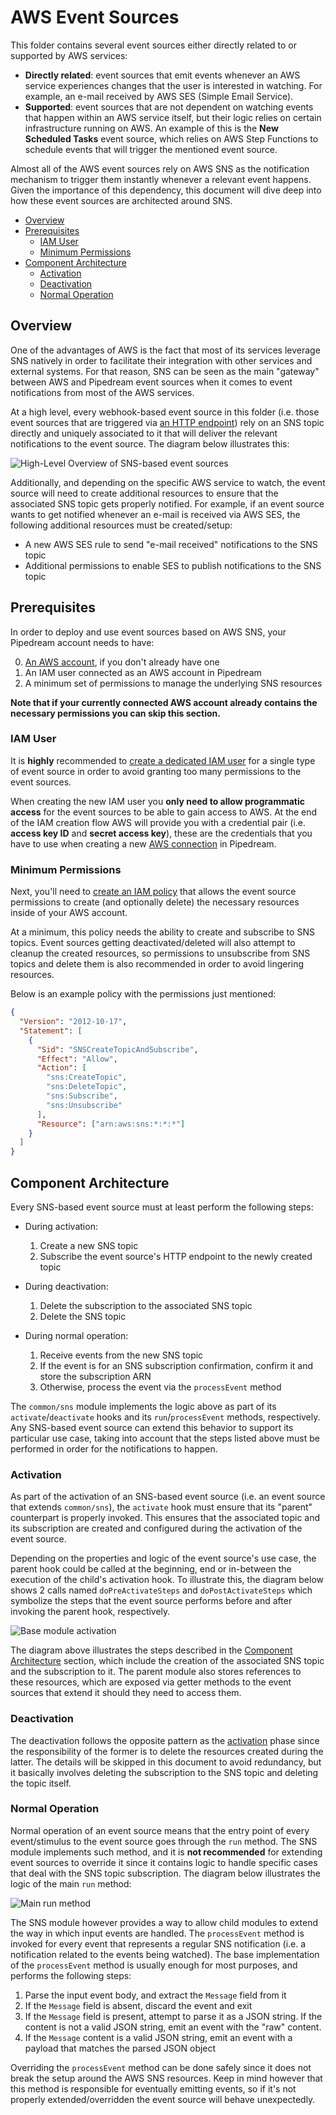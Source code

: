 # AWS Event Sources <!-- omit in toc -->

This folder contains several event sources either directly related to or
supported by AWS services:

- **Directly related**: event sources that emit events whenever an AWS service
  experiences changes that the user is interested in watching. For example, an
  e-mail received by AWS SES (Simple Email Service).
- **Supported**: event sources that are not dependent on watching events that
  happen within an AWS service itself, but their logic relies on certain
  infrastructure running on AWS. An example of this is the **New Scheduled
  Tasks** event source, which relies on AWS Step Functions to schedule events
  that will trigger the mentioned event source.

Almost all of the AWS event sources rely on AWS SNS as the notification
mechanism to trigger them instantly whenever a relevant event happens. Given the
importance of this dependency, this document will dive deep into how these event
sources are architected around SNS.

- [Overview](#overview)
- [Prerequisites](#prerequisites)
  - [IAM User](#iam-user)
  - [Minimum Permissions](#minimum-permissions)
- [Component Architecture](#component-architecture)
  - [Activation](#activation)
  - [Deactivation](#deactivation)
  - [Normal Operation](#normal-operation)

## Overview

One of the advantages of AWS is the fact that most of its services leverage SNS
natively in order to facilitate their integration with other services and
external systems. For that reason, SNS can be seen as the main "gateway" between
AWS and Pipedream event sources when it comes to event notifications from most
of the AWS services.

At a high level, every webhook-based event source in this folder (i.e. those
event sources that are triggered via [an HTTP
endpoint](https://pipedream.com/docs/components/api/#http)) rely on an SNS topic
directly and uniquely associated to it that will deliver the relevant
notifications to the event source. The diagram below illustrates this:

![High-Level Overview of SNS-based event sources](images/overview.png)

Additionally, and depending on the specific AWS service to watch, the event
source will need to create additional resources to ensure that the associated
SNS topic gets properly notified. For example, if an event source wants to get
notified whenever an e-mail is received via AWS SES, the following additional
resources must be created/setup:

- A new AWS SES rule to send "e-mail received" notifications to the SNS topic
- Additional permissions to enable SES to publish notifications to the SNS topic

## Prerequisites

In order to deploy and use event sources based on AWS SNS, your Pipedream
account needs to have:

0. [An AWS
   account](https://aws.amazon.com/premiumsupport/knowledge-center/create-and-activate-aws-account/),
   if you don't already have one
1. An IAM user connected as an AWS account in Pipedream
2. A minimum set of permissions to manage the underlying SNS resources

**Note that if your currently connected AWS account already contains the
necessary permissions you can skip this section.**

### IAM User

It is **highly** recommended to [create a dedicated IAM
user](https://docs.aws.amazon.com/IAM/latest/UserGuide/id_users_create.html) for
a single type of event source in order to avoid granting too many permissions to
the event sources.

When creating the new IAM user you **only need to allow programmatic access**
for the event sources to be able to gain access to AWS. At the end of the IAM
creation flow AWS will provide you with a credential pair (i.e. **access key
ID** and **secret access key**), these are the credentials that you have to use
when creating a new [AWS connection](https://pipedream.com/apps/aws) in
Pipedream.

### Minimum Permissions

Next, you'll need to [create an IAM
policy](https://docs.aws.amazon.com/IAM/latest/UserGuide/access_policies_create-console.html)
that allows the event source permissions to create (and optionally delete) the
necessary resources inside of your AWS account.

At a minimum, this policy needs the ability to create and subscribe to SNS
topics. Event sources getting deactivated/deleted will also attempt to cleanup
the created resources, so permissions to unsubscribe from SNS topics and delete
them is also recommended in order to avoid lingering resources.

Below is an example policy with the permissions just mentioned:

```json
{
  "Version": "2012-10-17",
  "Statement": [
    {
      "Sid": "SNSCreateTopicAndSubscribe",
      "Effect": "Allow",
      "Action": [
        "sns:CreateTopic",
        "sns:DeleteTopic",
        "sns:Subscribe",
        "sns:Unsubscribe"
      ],
      "Resource": ["arn:aws:sns:*:*:*"]
    }
  ]
}
```

## Component Architecture

Every SNS-based event source must at least perform the following steps:

- During activation:
  1. Create a new SNS topic
  2. Subscribe the event source's HTTP endpoint to the newly created topic

- During deactivation:
  1. Delete the subscription to the associated SNS topic
  2. Delete the SNS topic

- During normal operation:
  1. Receive events from the new SNS topic
  2. If the event is for an SNS subscription confirmation, confirm it and store
     the subscription ARN
  3. Otherwise, process the event via the `processEvent` method

The `common/sns` module implements the logic above as part of its
`activate`/`deactivate` hooks and its `run`/`processEvent` methods,
respectively. Any SNS-based event source can extend this behavior to support
its particular use case, taking into account that the steps listed above must be
performed in order for the notifications to happen.

### Activation

As part of the activation of an SNS-based event source (i.e. an event source
that extends `common/sns`), the `activate` hook must ensure that its "parent"
counterpart is properly invoked. This ensures that the associated topic and its
subscription are created and configured during the activation of the event
source.

Depending on the properties and logic of the event source's use case, the parent
hook could be called at the beginning, end or in-between the execution of the
child's activation hook. To illustrate this, the diagram below shows 2 calls
named `doPreActivateSteps` and `doPostActivateSteps` which symbolize the steps
that the event source performs before and after invoking the parent hook,
respectively.

![Base module activation](images/base-activation.png)

The diagram above illustrates the steps described in the [Component
Architecture](#component-architecture) section, which include the creation of
the associated SNS topic and the subscription to it. The parent module also
stores references to these resources, which are exposed via getter methods to
the event sources that extend it should they need to access them.

### Deactivation

The deactivation follows the opposite pattern as the [activation](#activation)
phase since the responsibility of the former is to delete the resources created
during the latter. The details will be skipped in this document to avoid
redundancy, but it basically involves deleting the subscription to the SNS topic
and deleting the topic itself.

### Normal Operation

Normal operation of an event source means that the entry point of every
event/stimulus to the event source goes through the `run` method. The SNS module
implements such method, and it is **not recommended** for extending event
sources to override it since it contains logic to handle specific cases that
deal with the SNS topic subscription. The diagram below illustrates the logic of
the main `run` method:

![Main run method](./images/sns-module-run.png)

The SNS module however provides a way to allow child modules to extend the way
in which input events are handled. The `processEvent` method is invoked for
every event that represents a regular SNS notification (i.e. a notification
related to the events being watched). The base implementation of the
`processEvent` method is usually enough for most purposes, and performs the
following steps:

1. Parse the input event body, and extract the `Message` field from it
2. If the `Message` field is absent, discard the event and exit
3. If the `Message` field is present, attempt to parse it as a JSON string. If
   the content is not a valid JSON string, emit an event with the "raw" content.
4. If the `Message` content is a valid JSON string, emit an event with a payload
   that matches the parsed JSON object

Overriding the `processEvent` method can be done safely since it does not break
the setup around the AWS SNS resources. Keep in mind however that this method is
responsible for eventually emitting events, so if it's not properly
extended/overridden the event source will behave unexpectedly.
